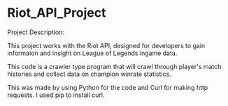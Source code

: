 # Riot_API_Project

Project Description:

This project works with the Riot API, designed for developers to gain informaion and insight on League of Legends ingame data.

This code is a crawler type program that will crawl through player's match histories and collect data on champion winrate statistics.

This was made by using Python for the code and Curl for making http requests. I used pip to install curl.
